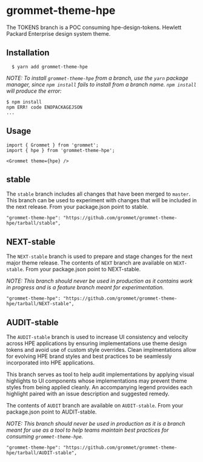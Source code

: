 # grommet-theme-hpe

The TOKENS branch is a POC consuming hpe-design-tokens. Hewlett Packard Enterprise design system theme.

## Installation

```
  $ yarn add grommet-theme-hpe
```

_NOTE: To install `grommet-theme-hpe` from a branch, use the `yarn` package
manager, since `npm install` fails to install from a branch name. `npm install`
will produce the error:_

```
$ npm install
npm ERR! code ENOPACKAGEJSON
...
```

## Usage

```
import { Grommet } from 'grommet';
import { hpe } from 'grommet-theme-hpe';

<Grommet theme={hpe} />
```

## stable

The `stable` branch includes all changes that have been merged to `master`. This branch can be used to experiment with changes that will be included in the next release. From your package.json point to stable.

```
"grommet-theme-hpe": "https://github.com/grommet/grommet-theme-hpe/tarball/stable",
```

## NEXT-stable

The `NEXT-stable` branch is used to prepare and stage changes for the next major theme release. The contents of `NEXT` branch are available on `NEXT-stable`. From your package.json point to NEXT-stable.

_NOTE: This branch should never be used in production as it contains work in progress and is a feature branch meant for experimentation._

```
"grommet-theme-hpe": "https://github.com/grommet/grommet-theme-hpe/tarball/NEXT-stable",
```

## AUDIT-stable

The `AUDIT-stable` branch is used to increase UI consistency and velocity across HPE applications by ensuring implementations use theme design tokens and avoid use of custom style overrides. Clean implmentations allow for evolving HPE brand styles and best practices to be seamlessly incorporated into HPE applications.

This branch serves as tool to help audit implementations by applying visual highlights to UI components whose implementations may prevent theme styles from being applied cleanly. An accompanying legend provides each highlight paired with an issue description and suggested remedy.

The contents of `AUDIT` branch are available on `AUDIT-stable`. From your package.json point to AUDIT-stable.

_NOTE: This branch should never be used in production as it is a branch meant for use as a tool to help teams maintain best practices for consuming `grommet-theme-hpe`._

```
"grommet-theme-hpe": "https://github.com/grommet/grommet-theme-hpe/tarball/AUDIT-stable",
```

